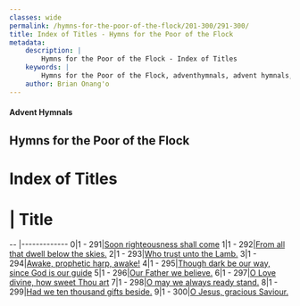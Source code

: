 ```yaml
---
classes: wide
permalink: /hymns-for-the-poor-of-the-flock/201-300/291-300/
title: Index of Titles - Hymns for the Poor of the Flock
metadata:
    description: |
        Hymns for the Poor of the Flock - Index of Titles
    keywords: |
        Hymns for the Poor of the Flock, adventhymnals, advent hymnals, index
    author: Brian Onang'o
---
```


#### Advent Hymnals

## Hymns for the Poor of the Flock

# Index of Titles
# | Title                        
-- |-------------
0|1 - 291|[Soon righteousness shall come](/201-300/291-300/01.Soon-righteousness-shall-come)
1|1 - 292|[From all that dwell below the skies.](/201-300/291-300/02.From-all-that-dwell-below-the-skies)
2|1 - 293|[Who trust unto the Lamb.](/201-300/291-300/03.Who-trust-unto-the-Lamb)
3|1 - 294|[Awake, prophetic harp, awake!](/201-300/291-300/04.Awake,-prophetic-harp,-awake!)
4|1 - 295|[Though dark be our way, since God is our guide](/201-300/291-300/05.Though-dark-be-our-way,-since-God-is-our-guide)
5|1 - 296|[Our Father we believe.](/201-300/291-300/06.Our-Father-we-believe)
6|1 - 297|[O Love divine, how sweet Thou art](/201-300/291-300/07.O-Love-divine,-how-sweet-Thou-art)
7|1 - 298|[O may we always ready stand.](/201-300/291-300/08.O-may-we-always-ready-stand)
8|1 - 299|[Had we ten thousand gifts beside.](/201-300/291-300/09.Had-we-ten-thousand-gifts-beside)
9|1 - 300|[O Jesus, gracious Saviour.](/201-300/291-300/10.O-Jesus,-gracious-Saviour)